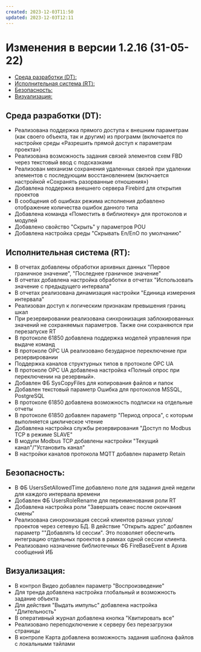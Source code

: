 ```yaml
---
created: 2023-12-03T11:50
updated: 2023-12-03T12:11
---
```

# Изменения в версии 1.2.16 (31-05-22)

- [Среда разработки (DT):](#%D0%A1%D1%80%D0%B5%D0%B4%D0%B0-%D1%80%D0%B0%D0%B7%D1%80%D0%B0%D0%B1%D0%BE%D1%82%D0%BA%D0%B8-dt)
- [Исполнительная система (RT):](#%D0%98%D1%81%D0%BF%D0%BE%D0%BB%D0%BD%D0%B8%D1%82%D0%B5%D0%BB%D1%8C%D0%BD%D0%B0%D1%8F-%D1%81%D0%B8%D1%81%D1%82%D0%B5%D0%BC%D0%B0-rt)
- [Безопасность:](#%D0%91%D0%B5%D0%B7%D0%BE%D0%BF%D0%B0%D1%81%D0%BD%D0%BE%D1%81%D1%82%D1%8C)
- [Визуализация:](#%D0%92%D0%B8%D0%B7%D1%83%D0%B0%D0%BB%D0%B8%D0%B7%D0%B0%D1%86%D0%B8%D1%8F)

## Среда разработки (DT):

* Реализована поддержка прямого доступа к внешним параметрам (как своего объекта, так и другим) из программ (включается по настройке среды «Разрешить прямой доступ к параметрам проекта»)
* Реализована возможность задания связей элементов схем FBD через текстовый ввод с подсказками
* Реализован механизм сохранения удаленных связей при удалении элементов с последующим восстановлением (включается настройкой «Сохранять разорванные отношения»)
* Добавлена поддержка внешнего сервера Firebird для открытия проектов
* В сообщения об ошибках режима исполнения добавлено отображение количества ошибок данного типа
* Добавлена команда «Поместить в библиотеку» для протоколов и модулей
* Добавлено свойство "Скрыть" у параметров POU
* Добавлена настройка среды "Скрывать En/EnO по умолчанию"

## Исполнительная система (RT):

* В отчетах добавлены обработки архивных данных "Первое граничное значение", "Последнее граничное значение"
* В отчетах добавлена настройка обработки в отчетах "Использовать значение с предыдущего интервала"
* В отчетах реализована динамизация настройки "Единица измерения интервала"
* Реализован доступ к логическим признакам превышения границ шкал
* При резервировании реализована синхронизация заблокированных значений не сохраняемых параметров. Также они сохраняются при перезапуске RT
* В протоколе 61850 добавлена поддержка моделей управления при выдаче команд
* В протоколе OPC UA реализовано безударное переключение при резервировании
* Поддержка каналов структурных типов в протоколе OPC UA
* В протоколе OPC UA добавлена настройка «Полный опрос при переключении на резервный».
* Добавлен ФБ SysCopyFiles для копирования файлов и папок
* Добавлен текстовый параметр Ошибка для протоколов MSSQL, PostgreSQL
* В протоколе 61850 добавлена возможность подписки на отдельные отчеты
* В протоколе 61850 добавлен параметр "Период опроса", с которым выполняется циклическое чтение
* Добавлена настройка службы резервирования "Доступ по Modbus TCP в режиме SLAVE"
* В модули Modbus TCP добавлены настройки "Текущий канал"/"Установить канал"
* В настройки каналов протокола MQTT добавлен параметр Retain

## Безопасность:

* В ФБ UsersSetAllowedTime добавлено поле для задания дней недели для каждого интервала времени
* Добавлен ФБ UsersRoleRename для переименования роли RT
* Добавлена настройка роли "Завершать сеанс после окончания смены"
* Реализована синхронизация сессий клиентов разных узлов/проектов через сетевую БД. В действие "Открыть адрес" добавлен параметр ""Добавлять Id сессии". Это позволяет обеспечить интеграцию отдельных проектов в рамках одной сессии клиента.
* Реализовано назначение библиотечных ФБ FireBaseEvent в Архив сообщений ИБ

## Визуализация:

* В контрол Видео добавлен параметр "Воспроизведение"
* Для тренда добавлена настройка глобальный и возможность задание объекта
* Для действия "Выдать импульс" добавлена настройка "Длительность"
* В оперативный журнал добавлена кнопка "Квитировать все"
* Реализовано переподключение к серверу без перезагрузки страницы
* В контроле Карта добавлена возможность задания шаблона файлов с локальными тайлами